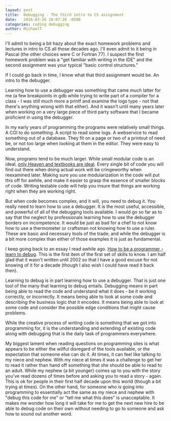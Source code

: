 ```yaml
---
layout: post
title:  Debugging - The third intro to CS assignment
date:   2016-03-26 18:07:26 -0500
categories: coding debugging
author:	MichaelT
---
```


I'll admit to being a bit hazy about the exact homework problems and lectures in intro to CS all those decades ago.  I'll even admit to it being in Pascal (the other choices were C or Fortran 77).  I suspect the first homework problem was a "get familiar with writing in the IDE" and the second assignment was your typical "basic control structures."

If I could go back in time, I know what that third assignment would be. An intro to the debugger.

Learning how to use a debugger was something that came *much* latter for me (a few breakpoints in gdb while trying to write part of a compiler for a class - I was still much more a printf and examine the logs type - not that there's anything wrong with that either). And it wasn't until many years later when working on a very large piece of third party software that I became proficient in using the debugger.

In my early years of programming the programs were relatively small things. A CGI to do something. A script to read some logs. A webservice to read something out of a database. They fit on a page or two of a printout of need be, or not too large when looking at them in the editor. They were easy to understand.

Now, programs tend to be much larger. While small modular code is an ideal, [only Heaven and textbooks are ideal](http://www.scientificamerican.com/article/john-updike-poem-1969/). Every single bit of code you will find out there when doing actual work will be cringeworthy when reexamined later. Making sure you use modularization in the code will put this off for awhile, and make it easier to grasp the essence of smaller blocks of code.  Writing testable code will help you insure that things are working right when they are working right.

But when code becomes complex, and it will, you need to debug it. You really need to learn how to use a debugger.  It is the most useful, accessible, and powerful of all of the debugging tools available. I would go so far as to say that the neglect by professionals learning how to use the debugger borders on incompetence.  It would be just as bad for a chef to not know how to use a thermometer or craftsman not knowing how to use a ruler. These are basic and necessary tools of the trade; and while the debugger is a bit more complex than either of those examples it is just as fundamental.

I keep going back to an essay I read awhile ago.  [How to be a programmer - learn to debug](https://github.com/braydie/HowToBeAProgrammer/blob/master/en/1-Beginner/Personal-Skills/01-Learn-To-Debug.md).  This is the first item of the first set of skills to know. I am half glad that it wasn't written until 2002 so that I have a good excuse for not knowing of it for a decade (though I also wish I could have read it back then).

Learning to debug is in part learning how to use a debugger. That is just one tool of the many that learning to debug entails.  Debugging means in part being able to read the code and understand what it does - be it working correctly, or incorrectly. It means being able to look at some code and describing the business logic that it encodes. It means being able to look at some code and consider the possible edge conditions that might cause problems.

While the creative process of writing code is something that we got into programming for, it is the understanding and extending of existing code along with debugging that is the daily task of programmers everywhere.

My biggest lament when reading questions on programming sites is what appears to be either the willful disregard of the tools available, or the expectation that someone else can do it. At times, it can feel like talking to my niece and nephew. With my niece at times it was a challenge to get her to read it rather than hand off something that she should be able to read to an adult. While my nephew (a bit younger) comes up to you with the story you've read dozens of times before and asking you to read a story - again. This is ok for people in their first half decade upon this world (though a bit trying at times). On the other hand, for someone who is going into programming to essentially act the same as my niece and nephew with "debug this code for me" or "tell me what this does" is unacceptable. It makes me wonder how long it will take for me to get the next new hire to be able to debug code on their own without needing to go to someone and ask how to sound out another word.
